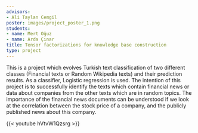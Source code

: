 ```yaml
---
advisors:
- Ali Taylan Cemgil
poster: images/project_poster_1.png
students:
- name: Mert Oğuz
- name: Arda Çınar
title: Tensor factorizations for knowledge base construction
type: project
---
```


This is a project which evolves Turkish text classification of two different classes (Financial texts or Random Wikipedia texts) and their prediction results. As a classifier, Logistic regression is used. The intention of this project is to successfully identify the texts which contain financial news or data about companies from the other texts which are in random topics. The importance of the financial news documents can be understood if we look at the correlation between the stock price of a company, and the publicly published news about this company.


{{< youtube hVtvW1Qzsrg >}}